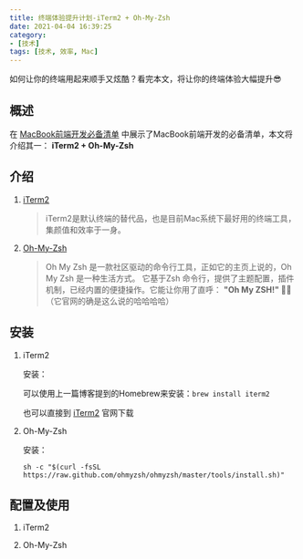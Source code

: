 ```yaml
---
title: 终端体验提升计划-iTerm2 + Oh-My-Zsh
date: 2021-04-04 16:39:25
category: 
- [技术]
tags: [技术, 效率, Mac]
---
```


如何让你的终端用起来顺手又炫酷？看完本文，将让你的终端体验大幅提升😎

<!-- more -->

## 概述

在 [MacBook前端开发必备清单](./MacBook前端开发必备清单.md) 中展示了MacBook前端开发的必备清单，本文将介绍其一： **iTerm2 + Oh-My-Zsh**

## 介绍

1. [iTerm2](https://iterm2.com/)

   > iTerm2是默认终端的替代品，也是目前Mac系统下最好用的终端工具，集颜值和效率于一身。

2. [Oh-My-Zsh](https://ohmyz.sh/)

   > Oh My Zsh 是一款社区驱动的命令行工具，正如它的主页上说的，Oh My Zsh 是一种生活方式。 它基于Zsh 命令行，提供了主题配置，插件机制，已经内置的便捷操作。它能让你用了直呼： **"Oh My ZSH!" 🤣👏** （它官网的确是这么说的哈哈哈哈）

## 安装

1. iTerm2

   安装：

   可以使用上一篇博客提到的Homebrew来安装：`brew install iterm2`

   也可以直接到 [iTerm2](https://iterm2.com/) 官网下载

2. Oh-My-Zsh

   安装：

   `sh -c "$(curl -fsSL https://raw.github.com/ohmyzsh/ohmyzsh/master/tools/install.sh)"`

## 配置及使用

1. iTerm2

2. Oh-My-Zsh
